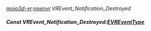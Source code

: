_[mojo3d-vr](../../modules/mojo3d-vr/mojo3d-vr-module.md):[openvr](openvr:).VREvent\_Notification\_Destroyed_
##### Const VREvent\_Notification\_Destroyed:[EVREventType](../../modules/mojo3d-vr/openvr-evreventtype.md)
